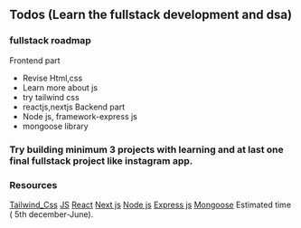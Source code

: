 ## Todos (Learn the fullstack development and dsa)
### fullstack roadmap
Frontend  part
- Revise Html,css
- Learn more about js
- try tailwind css
- reactjs,nextjs
Backend part
- Node js, framework-express js
- mongoose library
### Try building minimum 3  projects with learning and at last one final fullstack project like instagram app.
### Resources
[Tailwind_Css](https://www.geeksforgeeks.org/tailwind-css/?ref=lbp)
[JS](https://www.w3schools.com/js/)
[React](https://react.dev/learn)
[Next js](https://nextjs.org/learn/dashboard-app)
[Node js](https://www.w3schools.com/nodejs/)
[Express js](https://www.geeksforgeeks.org/express-js/)
[Mongoose](https://www.geeksforgeeks.org/mongoose-tutorial/)
Estimated time ( 5th december-June).
